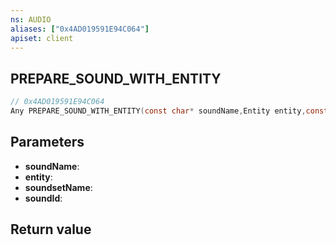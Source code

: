 ```yaml
---
ns: AUDIO
aliases: ["0x4AD019591E94C064"]
apiset: client
---
```

## PREPARE_SOUND_WITH_ENTITY

```c
// 0x4AD019591E94C064
Any PREPARE_SOUND_WITH_ENTITY(const char* soundName,Entity entity,const char* soundsetName,int soundId);
```


## Parameters
* **soundName**:
* **entity**:
* **soundsetName**:
* **soundId**:

## Return value